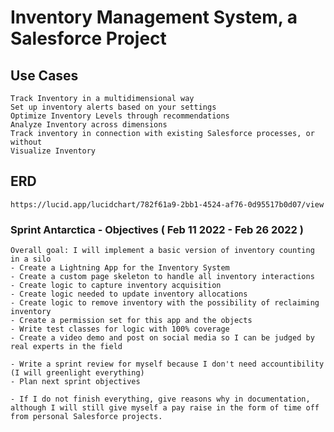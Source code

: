# Inventory Management System, a Salesforce Project

## Use Cases
    Track Inventory in a multidimensional way
    Set up inventory alerts based on your settings
    Optimize Inventory Levels through recommendations
    Analyze Inventory across dimensions
    Track inventory in connection with existing Salesforce processes, or without
    Visualize Inventory

## ERD
    https://lucid.app/lucidchart/782f61a9-2bb1-4524-af76-0d95517b0d07/view

### Sprint Antarctica - Objectives ( Feb 11 2022 - Feb 26 2022 )
    Overall goal: I will implement a basic version of inventory counting in a silo
    - Create a Lightning App for the Inventory System
    - Create a custom page skeleton to handle all inventory interactions
    - Create logic to capture inventory acquisition
    - Create logic needed to update inventory allocations
    - Create logic to remove inventory with the possibility of reclaiming inventory
    - Create a permission set for this app and the objects
    - Write test classes for logic with 100% coverage
    - Create a video demo and post on social media so I can be judged by real experts in the field

    - Write a sprint review for myself because I don't need accountibility (I will greenlight everything)
    - Plan next sprint objectives

    - If I do not finish everything, give reasons why in documentation, although I will still give myself a pay raise in the form of time off from personal Salesforce projects.
